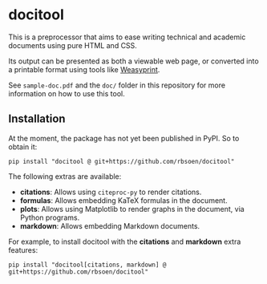 # docitool

This is a preprocessor that aims to ease writing technical and academic documents using pure HTML and CSS.

Its output can be presented as both a viewable web page, or converted into a printable format using tools like [Weasyprint](https://weasyprint.org/).

See `sample-doc.pdf` and the `doc/` folder in this repository for more information on how to use this tool.

## Installation

At the moment, the package has not yet been published in PyPI. So to obtain it:
```
pip install "docitool @ git+https://github.com/rbsoen/docitool"
```
The following extras are available:
- **citations**: Allows using `citeproc-py` to render citations.
- **formulas**: Allows embedding KaTeX formulas in the document.
- **plots**: Allows using Matplotlib to render graphs in the document, via Python programs.
- **markdown**: Allows embedding Markdown documents.

For example, to install docitool with the **citations** and **markdown** extra features:
```
pip install "docitool[citations, markdown] @ git+https://github.com/rbsoen/docitool"
```
